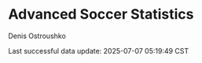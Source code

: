 # Advanced Soccer Statistics
Denis Ostroushko

<!-- gfm -->

Last successful data update: 2025-07-07 05:19:49 CST
